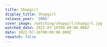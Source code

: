 ```yaml
---
title: Shopgirl
display_title: Shopgirl
release_year: '2005'
cover_image: /watching/shopgirl/shopgirl.jpg
watched_date: 2022-07-16T00:00:00.000Z
date: 2022-07-16T00:00:00.000Z
rewatch: false
---
```


